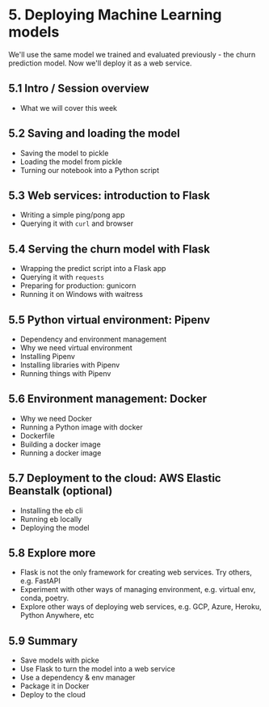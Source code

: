 # 5. Deploying Machine Learning models 

We'll use the same model we trained and evaluated
previously - the churn prediction model. Now we'll
deploy it as a web service.

## 5.1 Intro / Session overview

* What we will cover this week

## 5.2 Saving and loading the model

* Saving the model to pickle
* Loading the model from pickle
* Turning our notebook into a Python script

## 5.3 Web services: introduction to Flask

* Writing a simple ping/pong app
* Querying it with `curl` and browser

## 5.4 Serving the churn model with Flask

* Wrapping the predict script into a Flask app
* Querying it with `requests` 
* Preparing for production: gunicorn
* Running it on Windows with waitress

## 5.5 Python virtual environment: Pipenv

* Dependency and environment management
* Why we need virtual environment
* Installing Pipenv
* Installing libraries with Pipenv
* Running things with Pipenv

## 5.6 Environment management: Docker

* Why we need Docker
* Running a Python image with docker
* Dockerfile
* Building a docker image
* Running a docker image

## 5.7 Deployment to the cloud: AWS Elastic Beanstalk (optional)

* Installing the eb cli
* Running eb locally
* Deploying the model

## 5.8 Explore more

* Flask is not the only framework for creating web services. Try others, e.g. FastAPI
* Experiment with other ways of managing environment, e.g. virtual env, conda, poetry.
* Explore other ways of deploying web services, e.g. GCP, Azure, Heroku, Python Anywhere, etc


## 5.9 Summary

* Save models with picke
* Use Flask to turn the model into a web service
* Use a dependency & env manager
* Package it in Docker
* Deploy to the cloud